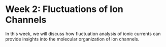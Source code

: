 Week 2: Fluctuations of Ion Channels
=======================

In this week, we will discuss how fluctuation analysis of ionic currents can provide insights into the molecular organization of ion channels. 